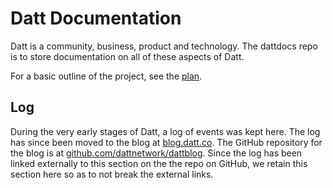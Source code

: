 Datt Documentation
==================
Datt is a community, business, product and technology. The dattdocs repo is to
store documentation on all of these aspects of Datt.

For a basic outline of the project, see the
[plan](https://github.com/dattnetwork/dattdocs/blob/master/plan.md).

## Log

During the very early stages of Datt, a log of events was kept here. The log
has since been moved to the blog at  [blog.datt.co](http://blog.datt.co). The
GitHub repository for the blog is at
[github.com/dattnetwork/dattblog](https://github.com/dattnetwork/dattblog).
Since the log has been linked externally to this section on the the repo on
GitHub, we retain this section here so as to not break the external links.
